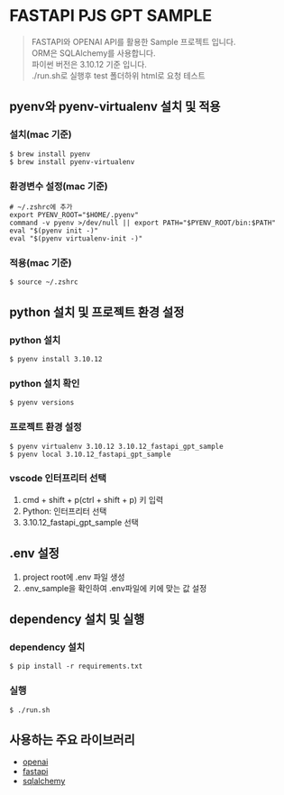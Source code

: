 # FASTAPI PJS GPT SAMPLE
> FASTAPI와 OPENAI API를 활용한 Sample 프로젝트 입니다.<br>
> ORM은 SQLAlchemy를 사용합니다.<br>
> 파이썬 버전은 3.10.12 기준 입니다.<br>
> ./run.sh로 실행후 test 폴더하위 html로 요청 테스트

## pyenv와 pyenv-virtualenv 설치 및 적용
### 설치(mac 기준)
```
$ brew install pyenv
$ brew install pyenv-virtualenv
```

### 환경변수 설정(mac 기준)
```
# ~/.zshrc에 추가
export PYENV_ROOT="$HOME/.pyenv"
command -v pyenv >/dev/null || export PATH="$PYENV_ROOT/bin:$PATH"
eval "$(pyenv init -)"
eval "$(pyenv virtualenv-init -)"
```

### 적용(mac 기준)
```
$ source ~/.zshrc
```

## python 설치 및 프로젝트 환경 설정
### python 설치
```
$ pyenv install 3.10.12
```

### python 설치 확인
```
$ pyenv versions
```

### 프로젝트 환경 설정
```
$ pyenv virtualenv 3.10.12 3.10.12_fastapi_gpt_sample
$ pyenv local 3.10.12_fastapi_gpt_sample
```
### vscode 인터프리터 선택
1. cmd + shift + p(ctrl + shift + p) 키 입력
2. Python: 인터프리터 선택
3. 3.10.12_fastapi_gpt_sample 선택

## .env 설정
1. project root에 .env 파일 생성
2. .env_sample을 확인하여 .env파일에 키에 맞는 값 설정

## dependency 설치 및 실행
### dependency 설치
```
$ pip install -r requirements.txt
```

### 실행
```
$ ./run.sh
```

## 사용하는 주요 라이브러리
* [openai](https://platform.openai.com/docs/introduction/overview)
* [fastapi](https://fastapi.tiangolo.com/ko/)
* [sqlalchemy](https://www.sqlalchemy.org/)
